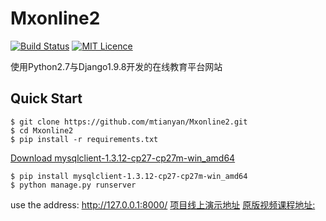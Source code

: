# Mxonline2

[![Build Status](https://travis-ci.org/mtianyan/hexoBlog-Github.svg?branch=master)](https://travis-ci.org/mtianyan/hexoBlog-Github)
[![MIT Licence](https://badges.frapsoft.com/os/mit/mit.svg?v=103)](https://opensource.org/licenses/mit-license.php)

使用Python2.7与Django1.9.8开发的在线教育平台网站

## Quick Start

```
$ git clone https://github.com/mtianyan/Mxonline2.git
$ cd Mxonline2
$ pip install -r requirements.txt
```

[Download mysqlclient-1.3.12-cp27-cp27m-win_amd64](https://www.lfd.uci.edu/~gohlke/pythonlibs/#mysql-python)

```
$ pip install mysqlclient-1.3.12-cp27-cp27m-win_amd64
$ python manage.py runserver
```

use the address: http://127.0.0.1:8000/
[项目线上演示地址](http://mxonline.mtianyan.cn)
[原版视频课程地址:](https://coding.imooc.com/learn/list/78.html)
